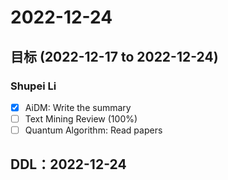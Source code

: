 # 2022-12-24
## 目标 (2022-12-17 to 2022-12-24)
### Shupei Li
- [x] AiDM: Write the summary
- [ ] Text Mining Review (100%)
- [ ] Quantum Algorithm: Read papers

## DDL：2022-12-24

